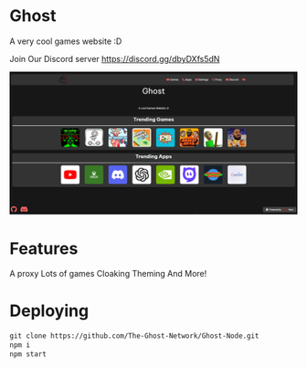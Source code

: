 # Ghost

A very cool games website :D

Join Our Discord server https://discord.gg/dbyDXfs5dN

<img src="/readme/ss.png">

# Features 
 A proxy 
 Lots of games 
 Cloaking 
 Theming 
 And More!

 # Deploying 

 ```
 git clone https://github.com/The-Ghost-Network/Ghost-Node.git
 npm i
 npm start
 ```
